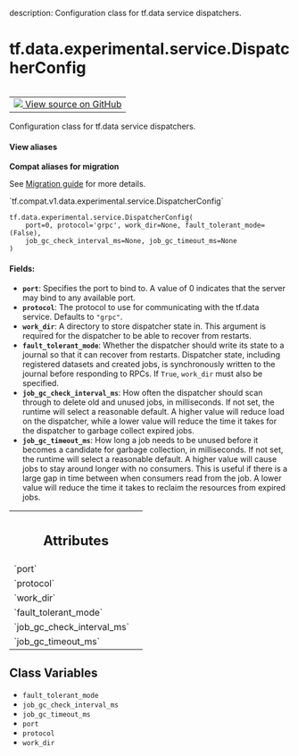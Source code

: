 description: Configuration class for tf.data service dispatchers.

<div itemscope itemtype="http://developers.google.com/ReferenceObject">
<meta itemprop="name" content="tf.data.experimental.service.DispatcherConfig" />
<meta itemprop="path" content="Stable" />
<meta itemprop="property" content="__new__"/>
<meta itemprop="property" content="fault_tolerant_mode"/>
<meta itemprop="property" content="job_gc_check_interval_ms"/>
<meta itemprop="property" content="job_gc_timeout_ms"/>
<meta itemprop="property" content="port"/>
<meta itemprop="property" content="protocol"/>
<meta itemprop="property" content="work_dir"/>
</div>

# tf.data.experimental.service.DispatcherConfig

<!-- Insert buttons and diff -->

<table class="tfo-notebook-buttons tfo-api nocontent" align="left">
<td>
  <a target="_blank" href="https://github.com/tensorflow/tensorflow/blob/r2.4/tensorflow/python/data/experimental/service/server_lib.py#L31-L78">
    <img src="https://www.tensorflow.org/images/GitHub-Mark-32px.png" />
    View source on GitHub
  </a>
</td>
</table>



Configuration class for tf.data service dispatchers.

<section class="expandable">
  <h4 class="showalways">View aliases</h4>
  <p>
<b>Compat aliases for migration</b>
<p>See
<a href="https://www.tensorflow.org/guide/migrate">Migration guide</a> for
more details.</p>
<p>`tf.compat.v1.data.experimental.service.DispatcherConfig`</p>
</p>
</section>

<pre class="devsite-click-to-copy prettyprint lang-py tfo-signature-link">
<code>tf.data.experimental.service.DispatcherConfig(
    port=0, protocol='grpc', work_dir=None, fault_tolerant_mode=(False),
    job_gc_check_interval_ms=None, job_gc_timeout_ms=None
)
</code></pre>



<!-- Placeholder for "Used in" -->


#### Fields:


* <b>`port`</b>: Specifies the port to bind to. A value of 0 indicates that the server
  may bind to any available port.
* <b>`protocol`</b>: The protocol to use for communicating with the tf.data service.
  Defaults to `"grpc"`.
* <b>`work_dir`</b>: A directory to store dispatcher state in. This
  argument is required for the dispatcher to be able to recover from
  restarts.
* <b>`fault_tolerant_mode`</b>: Whether the dispatcher should write its state to a
  journal so that it can recover from restarts. Dispatcher state, including
  registered datasets and created jobs, is synchronously written to the
  journal before responding to RPCs. If `True`, `work_dir` must also be
  specified.
* <b>`job_gc_check_interval_ms`</b>: How often the dispatcher should scan through to
  delete old and unused jobs, in milliseconds. If not set, the runtime will
  select a reasonable default. A higher value will reduce load on the
  dispatcher, while a lower value will reduce the time it takes for the
  dispatcher to garbage collect expired jobs.
* <b>`job_gc_timeout_ms`</b>: How long a job needs to be unused before it becomes a
  candidate for garbage collection, in milliseconds. If not set, the runtime
  will select a reasonable default. A higher value will cause jobs to stay
  around longer with no consumers. This is useful if there is a large gap in
  time between when consumers read from the job. A lower value will reduce
  the time it takes to reclaim the resources from expired jobs.




<!-- Tabular view -->
 <table class="responsive fixed orange">
<colgroup><col width="214px"><col></colgroup>
<tr><th colspan="2"><h2 class="add-link">Attributes</h2></th></tr>

<tr>
<td>
`port`
</td>
<td>

</td>
</tr><tr>
<td>
`protocol`
</td>
<td>

</td>
</tr><tr>
<td>
`work_dir`
</td>
<td>

</td>
</tr><tr>
<td>
`fault_tolerant_mode`
</td>
<td>

</td>
</tr><tr>
<td>
`job_gc_check_interval_ms`
</td>
<td>

</td>
</tr><tr>
<td>
`job_gc_timeout_ms`
</td>
<td>

</td>
</tr>
</table>



## Class Variables

* `fault_tolerant_mode` <a id="fault_tolerant_mode"></a>
* `job_gc_check_interval_ms` <a id="job_gc_check_interval_ms"></a>
* `job_gc_timeout_ms` <a id="job_gc_timeout_ms"></a>
* `port` <a id="port"></a>
* `protocol` <a id="protocol"></a>
* `work_dir` <a id="work_dir"></a>
